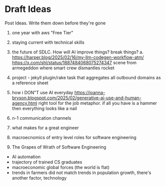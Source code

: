 # Draft Ideas

Post Ideas. Write them down before they're gone

1. one year with aws "Free Tier"
2. staying current with technical skills
3. the future of SDLC. How will AI improve things? break things?
    a. https://harper.blog/2025/02/16/my-llm-codegen-workflow-atm/
    https://x.com/shl/status/1887484068075274347
    scene from armegeddon where smart crew dismantles rocket
4. project - jekyll plugin/rake task that aggregates all outbound domains as a reference sheet
5. how i DON"T use AI everyday
https://joanna-bryson.blogspot.com/2025/02/generative-ai-use-and-human-agency.html
right tool for the job metaphor. if all you have is a hammer then everything looks like a nail
6. n-1 communication channels
7. what makes for a great engineer
8. macroecnomics of entry level roles for software engineering

9. The Grapes of Wrath of Software Engineering
- AI automation
- trajectory of trained CS graduates
- macroeconomic global forces (the world is flat)
- trends in farmers did not match trends in population growth, there's another factor, technology
